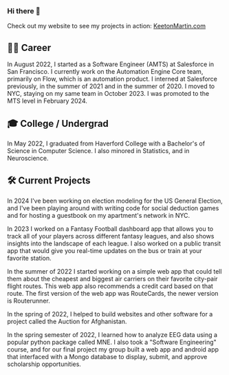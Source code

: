 ### Hi there 👋

<!--
**KeetonMartin/KeetonMartin** is a ✨ _special_ ✨ repository because its `README.md` (this file) appears on your GitHub profile.

Here are some ideas to get you started:

- 🔭 I’m currently working on ...
- 🌱 I’m currently learning ...
- 👯 I’m looking to collaborate on ...
- 🤔 I’m looking for help with ...
- 💬 Ask me about ...
- 📫 How to reach me: ...
- 😄 Pronouns: ...
- ⚡ Fun fact: ...
-->

Check out my website to see my projects in action: [KeetonMartin.com](https://keetonmartin.com)

## :man_office_worker: Career
In August 2022, I started as a Software Engineer (AMTS) at Salesforce in San Francisco. I currently work on the Automation Engine Core team, primarily on Flow, which is an automation product. I interned at Salesforce previously, in the summer of 2021 and in the summer of 2020. I moved to NYC, staying on my same team in October 2023. I was promoted to the MTS level in February 2024.

## :mortar_board: College / Undergrad
In May 2022, I graduated from Haverford College with a Bachelor's of Science in Computer Science. I also minored in Statistics, and in Neuroscience.

## :hammer_and_wrench: Current Projects
In 2024 I've been working on election modeling for the US General Election, and I've been playing around with writing code for social deduction games and for hosting a guestbook on my apartment's network in NYC.

In 2023 I worked on a Fantasy Football dashboard app that allows you to track all of your players across different fantasy leagues, and also shows insights into the landscape of each league. I also worked on a public transit app that would give you real-time updates on the bus or train at your favorite station.

In the summer of 2022 I started working on a simple web app that could tell them about the cheapest and biggest air carriers on their favorite city-pair flight routes. This web app also recommends a credit card based on that route. The first version of the web app was RouteCards, the newer version is Routerunner.

In the spring of 2022, I helped to build websites and other software for a project called the Auction for Afghanistan.

In the spring semester of 2022, I learned how to analyze EEG data using a popular python package called MNE. I also took a "Software Engineering" course, and for our final project my group built a web app and android app that interfaced with a Mongo database to display, submit, and approve scholarship opportunities. 
